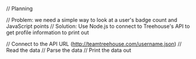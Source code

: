 // Planning

// Problem: we need a simple way to look at a user's badge count and JavaScript points
// Solution: Use Node.js to connect to Treehouse's API to get profile information to print out

// Connect to the API URL (http://teamtreehouse.com/username.json)
// Read the data
// Parse the data
// Print the data out